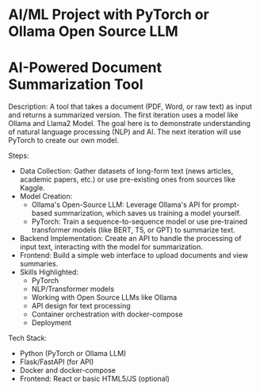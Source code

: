 # AI/ML Project with PyTorch or Ollama Open Source LLM

# AI-Powered Document Summarization Tool

Description: A tool that takes a document (PDF, Word, or raw text) as input and returns a summarized version. The first iteration uses a model like Ollama and Llama2 Model. The goal here is to demonstrate understanding of natural language processing (NLP) and AI. The next iteration will use PyTorch to create our own model.

Steps:

- Data Collection: Gather datasets of long-form text (news articles, academic papers, etc.) or use pre-existing ones from sources like Kaggle.
- Model Creation:
  - Ollama's Open-Source LLM: Leverage Ollama's API for prompt-based summarization, which saves us training a model yourself.
  - PyTorch: Train a sequence-to-sequence model or use pre-trained transformer models (like BERT, T5, or GPT) to summarize text.
- Backend Implementation: Create an API to handle the processing of input text, interacting with the model for summarization.
- Frontend: Build a simple web interface to upload documents and view summaries.
- Skills Highlighted:
  - PyTorch
  - NLP/Transformer models
  - Working with Open Source LLMs like Ollama
  - API design for text processing
  - Container orchestration with docker-compose
  - Deployment

Tech Stack:

- Python (PyTorch or Ollama LLM)
- Flask/FastAPI (for API)
- Docker and docker-compose
- Frontend: React or basic HTML5/JS (optional)
